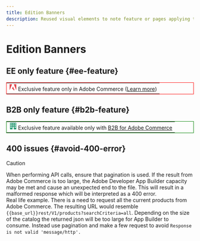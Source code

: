 ```yaml
---
title: Edition Banners
description: Reused visual elements to note feature or pages applying to a specific edition
---
```

# Edition Banners

## EE only feature {#ee-feature}

<table style="border:1px solid red">
<tr><td><img alt="Adobe Commerce feature" src="../assets/adobe-logo.svg" width="20" height="20" /> Exclusive feature only in Adobe Commerce (<a href="https://experienceleague.adobe.com/docs/commerce-admin/user-guides/home.html#product-editions">Learn more</a>)</td></tr>
</table>

## B2B only feature {#b2b-feature}

<table style="border:1px solid green">
<tr><td><img alt="Adobe Commerce feature" src="../assets/b2b.svg" width="20" height="20" /> Exclusive feature available only with <a href="https://experienceleague.adobe.com/docs/commerce-admin/user-guides/home.html#product-editions">B2B for Adobe Commerce</a></td></tr>
</table>

## 400 issues {#avoid-400-error}

>[!CAUTION]
>
>When performing API calls, ensure that pagination is used. If the result from Adobe Commerce is too large, the Adobe Developer App Builder capacity may be met and cause an unexpected end to the file. This will result in a malformed response which will be interpreted as a 400 error.  
> Real life example. There is a need to request all the current products from Adobe Commerce.  The resulting URL would resemble `{{base_url}}rest/V1/products?searchCriteria=all`. Depending on the size of the catalog the returned json will be too large for App Builder to consume. Instead use pagination and make a few request to avoid `Response is not valid 'message/http'.`